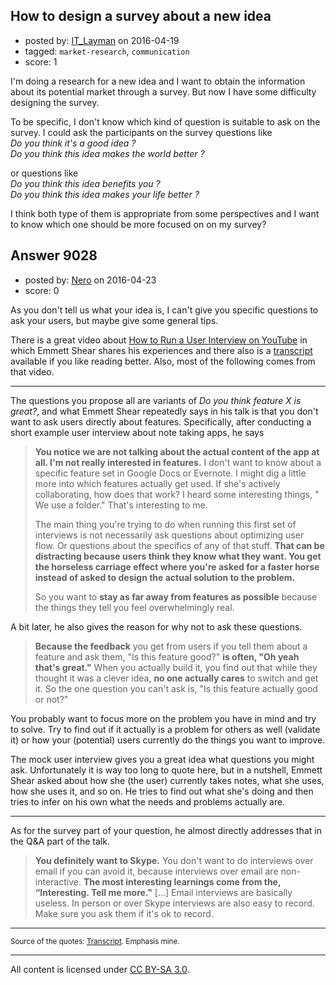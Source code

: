 ## How to design a survey about a new idea

- posted by: [IT_Layman](https://stackexchange.com/users/6672387/it-layman) on 2016-04-19
- tagged: `market-research`, `communication`
- score: 1

I'm doing a research for a new idea and I want to obtain the information about its potential market through a survey. But now I have some difficulty designing the survey. 

To be specific, I don't know which kind of question is suitable to ask on the survey. I could ask the participants on the survey questions like<br /> 
*Do you think it's a good idea ?*<br />
*Do you think this idea makes the world better ?* <br />

or questions like <br />
*Do you think this idea benefits you ?*<br />
*Do you think this idea makes your life better ?* 

I think both type of them is appropriate from some perspectives and I want to know which one should be more focused on on my survey?


## Answer 9028

- posted by: [Nero](https://stackexchange.com/users/1705837/nero) on 2016-04-23
- score: 0

As you don't tell us what your idea is, I can't give you specific questions to ask your users, but maybe give some general tips.

There is a great video about [How to Run a User Interview on YouTube](https://youtu.be/qAws7eXItMk) in which Emmett Shear shares his experiences and there also is a [transcript](http://genius.com/Emmett-shear-lecture-16-how-to-run-a-user-interview-annotated) available if you like reading better. Also, most of the following comes from that video.

---

The questions you propose all are variants of *Do you think feature X is great?*, and what Emmett Shear repeatedly says in his talk is that you don't want to ask users directly about features. Specifically, after conducting a short example user interview about note taking apps, he says

> **You notice we are not talking about the actual content of the app at all. I'm not really interested in features.** I don't want to know about a specific feature set in Google Docs or Evernote. I might dig a little more into which features actually get used. If she's actively collaborating, how does that work? I heard some interesting things, " We use a folder." That's interesting to me.
>
> The main thing you're trying to do when running this first set of interviews is not necessarily ask questions about optimizing user flow. Or questions about the specifics of any of that stuff. **That can be distracting because users think they know what they want. You get the horseless carriage effect where you're asked for a faster horse instead of asked to design the actual solution to the problem.**
>
> So you want to **stay as far away from features as possible** because the things they tell you feel overwhelmingly real. 

A bit later, he also gives the reason for why not to ask these questions.

> **Because the feedback** you get from users if you tell them about a feature and ask them, "Is this feature good?" **is often, "Oh yeah that's great."** When you actually build it, you find out that while they thought it was a clever idea, **no one actually cares** to switch and get it. So the one question you can't ask is, "Is this feature actually good or not?"

You probably want to focus more on the problem you have in mind and try to solve. Try to find out if it actually is a problem for others as well (validate it) or how your (potential) users currently do the things you want to improve. 

The mock user interview gives you a great idea what questions you might ask. Unfortunately it is way too long to quote here, but in a nutshell, Emmett Shear asked about how she (the user) currently takes notes, what she uses, how she uses it, and so on. He tries to find out what she's doing and then tries to infer on his own what the needs and problems actually are.

---

As for the survey part of your question, he almost directly addresses that in the Q&A part of the talk.

> **You definitely want to Skype.** You don't want to do interviews over email if you can avoid it, because interviews over email are non-interactive. **The most interesting learnings come from the, “Interesting. Tell me more."** [...] Email interviews are basically useless. In person or over Skype interviews are also easy to record. Make sure you ask them if it's ok to record. 

---

<sup>Source of the quotes: [Transcript](http://genius.com/Emmett-shear-lecture-16-how-to-run-a-user-interview-annotated). Emphasis mine.</sup>




---

All content is licensed under [CC BY-SA 3.0](https://creativecommons.org/licenses/by-sa/3.0/).
